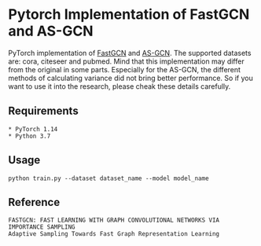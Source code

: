 # Pytorch Implementation of FastGCN and AS-GCN
PyTorch implementation of [FastGCN](https://arxiv.org/abs/1801.10247) and [AS-GCN](http://papers.nips.cc/paper/7707-adaptive-sampling-towards-fast-graph-representation-learning). The supported datasets are: cora, citeseer and pubmed. 
Mind that this implementation may differ from the original in some parts. Especially for the AS-GCN, the different methods of calculating variance did not bring better performance. So if you want to use it into the research, please cheak these details carefully.
## Requirements
    * PyTorch 1.14
    * Python 3.7

## Usage
    python train.py --dataset dataset_name --model model_name

## Reference
    FASTGCN: FAST LEARNING WITH GRAPH CONVOLUTIONAL NETWORKS VIA IMPORTANCE SAMPLING
    Adaptive Sampling Towards Fast Graph Representation Learning